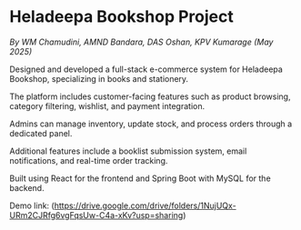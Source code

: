 # Heladeepa Bookshop Project

*By WM Chamudini, AMND Bandara, DAS Oshan, KPV Kumarage (May 2025)*

Designed and developed a full-stack e-commerce system for Heladeepa Bookshop, specializing in books and stationery. 

The platform includes customer-facing features such as product browsing, category filtering, wishlist, and payment integration. 

Admins can manage inventory, update stock, and process orders through a dedicated panel. 

Additional features include a booklist submission system, email notifications, and real-time order tracking. 

Built using React for the frontend and Spring Boot with MySQL for the backend.

Demo link:
(https://drive.google.com/drive/folders/1NujUQx-URm2CJRfg6vgFqsUw-C4a-xKv?usp=sharing)

